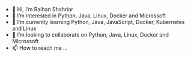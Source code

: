 - 👋 Hi, I’m Raihan Shahriar
- 👀 I’m interested in Python, Java, Linux, Docker and Microssoft 
- 🌱 I’m currently learning Python, Java, JavaScript, Docker, Kubernetes and Linux
- 💞️ I’m looking to collaborate on Python, Java, Linux, Docker and Microssoft
- 📫 How to reach me ...

<!---
maruf061/maruf061 is a ✨ special ✨ repository because its `README.md` (this file) appears on your GitHub profile.
You can click the Preview link to take a look at your changes.
--->
